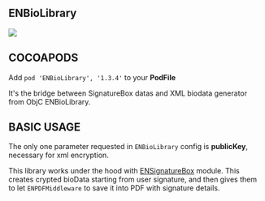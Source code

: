 ## ENBioLibrary

![](https://badgen.net/badge/stable/1.3.4/blue)

## COCOAPODS

Add `pod 'ENBioLibrary', '1.3.4'` to your **PodFile**

It's the bridge between SignatureBox datas and XML biodata generator from ObjC ENBioLibrary.

## BASIC USAGE

The only one parameter requested in `ENBioLibrary` config is **publicKey**, necessary for xml encryption.

This library works under the hood with [ENSignatureBox](ENSignatureBox/README.md) module. This creates crypted bioData starting from user signature, and then gives them to let `ENPDFMiddleware` to save it into PDF with signature details.
